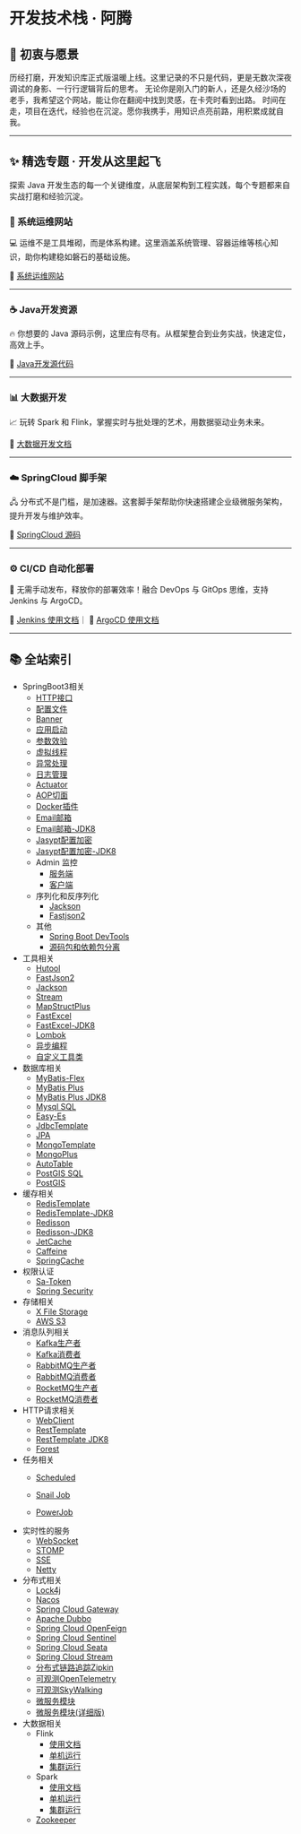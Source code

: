 # 开发技术栈 · 阿腾

## 🚀 初衷与愿景

历经打磨，开发知识库正式版温暖上线。这里记录的不只是代码，更是无数次深夜调试的身影、一行行逻辑背后的思考。
无论你是刚入门的新人，还是久经沙场的老手，我希望这个网站，能让你在翻阅中找到灵感，在卡壳时看到出路。
时间在走，项目在迭代，经验也在沉淀。愿你我携手，用知识点亮前路，用积累成就自我。

------

## ✨ 精选专题 · 开发从这里起飞

探索 Java 开发生态的每一个关键维度，从底层架构到工程实践，每个专题都来自实战打磨和经验沉淀。

### 🔧 系统运维网站

💻 运维不是工具堆砌，而是体系构建。这里涵盖系统管理、容器运维等核心知识，助你构建稳如磐石的基础设施。

 🔗 [系统运维网站](https://atengk.github.io/ops/)

------

### ☕ Java开发资源

🔥 你想要的 Java 源码示例，这里应有尽有。从框架整合到业务实战，快速定位，高效上手。

 🔗 [Java开发源代码](https://github.com/atengk/Ateng-Java)

------

### 📊 大数据开发

📈 玩转 Spark 和 Flink，掌握实时与批处理的艺术，用数据驱动业务未来。

 🔗 [大数据开发文档](/work/Ateng-Java/bigdata/)

------

### ☁️ SpringCloud 脚手架

🖧 分布式不是门槛，是加速器。这套脚手架帮助你快速搭建企业级微服务架构，提升开发与维护效率。

 🔗 [SpringCloud 源码](https://github.com/atengk/Ateng-Cloud)

------

### ⚙️ CI/CD 自动化部署

🚀 无需手动发布，释放你的部署效率！融合 DevOps 与 GitOps 思维，支持 Jenkins 与 ArgoCD。

 🔗 [Jenkins 使用文档](https://atengk.github.io/ops/#/work/service/jenkins/OPS)｜ 🔗 [ArgoCD 使用文档](https://atengk.github.io/ops/#/work/service/argo-cd/OPS)

---

## 📚 全站索引

- SpringBoot3相关
  - [HTTP接口](/work/Ateng-Java/springboot3/http-interface/)
  - [配置文件](/work/Ateng-Java/springboot3/config/)
  - [Banner](/work/Ateng-Java/springboot3/banner/)
  - [应用启动](/work/Ateng-Java/springboot3/startup/)
  - [参数效验](/work/Ateng-Java/springboot3/validator/)
  - [虚拟线程](/work/Ateng-Java/springboot3/virtual/)
  - [异常处理](/work/Ateng-Java/springboot3/exception/)
  - [日志管理](/work/Ateng-Java/springboot3/log/)
  - [Actuator](/work/Ateng-Java/springboot3/actuator/)
  - [AOP切面](/work/Ateng-Java/springboot3/aop/)
  - [Docker插件](/work/Ateng-Java/springboot3/docker/)
  - [Email邮箱](/work/Ateng-Java/springboot3/email/)
  - [Email邮箱-JDK8](/work/Ateng-Java/springboot3/email-jdk8/)
  - [Jasypt配置加密](/work/Ateng-Java/springboot3/jasypt/)
  - [Jasypt配置加密-JDK8](/work/Ateng-Java/springboot3/jasypt-jdk8/)
  - Admin 监控
    - [服务端](/work/Ateng-Java/springboot3/admin-server/)
    - [客户端](/work/Ateng-Java/springboot3/admin-client/)
  - 序列化和反序列化
    - [Jackson](/work/Ateng-Java/springboot3/serialize-jackson/)
    - [Fastjson2](/work/Ateng-Java/springboot3/serialize-fastjson2/)
  - 其他
    - [Spring Boot DevTools](/work/Ateng-Java/springboot3/doc/devtools.md)
    - [源码包和依赖包分离](/work/Ateng-Java/springboot3/doc/separate.md)
- 工具相关
  - [Hutool](/work/Ateng-Java/tools/hutool/)
  - [FastJson2](/work/Ateng-Java/tools/fastjson2/)
  - [Jackson](/work/Ateng-Java/tools/jackson/)
  - [Stream](/work/Ateng-Java/tools/stream/)
  - [MapStructPlus](/work/Ateng-Java/tools/mapstruct-plus/)
  - [FastExcel](/work/Ateng-Java/tools/fast-excel/)
  - [FastExcel-JDK8](/work/Ateng-Java/tools/fast-excel-jdk8/)
  - [Lombok](/work/Ateng-Java/tools/lombok/)
  - [异步编程](/work/Ateng-Java/tools/async/)
  - [自定义工具类](/work/Ateng-Java/tools/custom-utils/)
- 数据库相关
  - [MyBatis-Flex](/work/Ateng-Java/database/mybatis-flex/)
  - [MyBatis Plus](/work/Ateng-Java/database/mybatis-plus/)
  - [MyBatis Plus JDK8](/work/Ateng-Java/database/mybatis-plus-jdk8/)
  - [Mysql SQL](/work/Ateng-Java/database/mybatis-plus-jdk8/SQL.md)
  - [Easy-Es](/work/Ateng-Java/database/easy-es/)
  - [JdbcTemplate](/work/Ateng-Java/database/jdbc-template/)
  - [JPA](/work/Ateng-Java/database/spring-jpa/)
  - [MongoTemplate](/work/Ateng-Java/database/mongo-template/)
  - [MongoPlus](/work/Ateng-Java/database/mongo-plus/)
  - [AutoTable](/work/Ateng-Java/database/autotable/)
  - [PostGIS SQL](/work/Ateng-Java/database/mybatis-flex-postgis/SQL.md)
  - [PostGIS](/work/Ateng-Java/database/mybatis-flex-postgis/)
- 缓存相关
  - [RedisTemplate](/work/Ateng-Java/cache/redis-template/)
  - [RedisTemplate-JDK8](/work/Ateng-Java/cache/redis-template-jdk8/)
  - [Redisson](work/Ateng-Java/cache/redisson/)
  - [Redisson-JDK8](work/Ateng-Java/cache/redisson-jdk8/)
  - [JetCache](/work/Ateng-Java/cache/jetcache/)
  - [Caffeine](/work/Ateng-Java/cache/caffeine/)
  - [SpringCache](/work/Ateng-Java/cache/spring-cache/)
- 权限认证
  - [Sa-Token](/work/Ateng-Java/auth/sa-token/)
  - [Spring Security](/work/Ateng-Java/auth/spring-security/)
- 存储相关
  - [X File Storage](/work/Ateng-Java/storage/x-file-storage/)
  - [AWS S3](/work/Ateng-Java/storage/aws-s3/)
- 消息队列相关
  - [Kafka生产者](/work/Ateng-Java/mq/kafka-provider/)
  - [Kafka消费者](/work/Ateng-Java/mq/kafka-consumer/)
  - [RabbitMQ生产者](/work/Ateng-Java/mq/rabbitmq-provider/)
  - [RabbitMQ消费者](/work/Ateng-Java/mq/rabbitmq-consumer/)
  - [RocketMQ生产者](/work/Ateng-Java/mq/rocketmq-provider/)
  - [RocketMQ消费者](/work/Ateng-Java/mq/rocketmq-consumer/)
- HTTP请求相关
  - [WebClient](/work/Ateng-Java/http/web-client/)
  - [RestTemplate](/work/Ateng-Java/http/rest-template/)
  - [RestTemplate JDK8](/work/Ateng-Java/http/rest-template-jdk8/)
  - [Forest](/work/Ateng-Java/http/forest/)
- 任务相关
  -  [Scheduled](/work/Ateng-Java/task/scheduled/)

  -  [Snail Job](/work/Ateng-Java/task/snail-job/)

  -  [PowerJob](/work/Ateng-Java/task/power-job/)
- 实时性的服务
  - [WebSocket](/work/Ateng-Java/realtime/websocket/)
  - [STOMP](/work/Ateng-Java/realtime/stomp/)
  - [SSE](/work/Ateng-Java/realtime/sse/)
  - [Netty](/work/Ateng-Java/realtime/netty/)
- 分布式相关
  - [Lock4j](/work/Ateng-Java/distributed/lock4j/)
  - [Nacos](/work/Ateng-Java/distributed/spring-cloud-nacos/)
  - [Spring Cloud Gateway](/work/Ateng-Java/distributed/spring-cloud-gateway/)
  - [Apache Dubbo](/work/Ateng-Java/distributed/spring-cloud-dubbo-provider/)
  - [Spring Cloud OpenFeign](/work/Ateng-Java/distributed/spring-cloud-openfeign/)
  - [Spring Cloud Sentinel](/work/Ateng-Java/distributed/spring-cloud-sentinel/)
  - [Spring Cloud Seata](/work/Ateng-Java/distributed/spring-cloud-seata/)
  - [Spring Cloud Stream](/work/Ateng-Java/distributed/spring-cloud-stream/)
  - [分布式链路追踪Zipkin](/work/Ateng-Java/distributed/doc/brave-zipkin.md)
  - [可观测OpenTelemetry](/work/Ateng-Java/distributed/doc/observability.md)
  - [可观测SkyWalking](/work/Ateng-Java/distributed/doc/skywalking.md)
  - [微服务模块](/work/Ateng-Java/distributed/doc/spring-cloud-module.md)
  - [微服务模块(详细版)](/work/Ateng-Java/distributed/doc/spring-cloud-module-details.md)
- 大数据相关
  - Flink
    - [使用文档](/work/Ateng-Java/bigdata/flink-examples/)
    - [单机运行](/work/Ateng-Java/bigdata/flink-standalone/)
    - [集群运行](/work/Ateng-Java/bigdata/flink-cluster/)
  - Spark
    - [使用文档](/work/Ateng-Java/bigdata/spark-examples/)
    - [单机运行](/work/Ateng-Java/bigdata/spark-standalone/)
    - [集群运行](/work/Ateng-Java/bigdata/spark-cluster/)
  - [Zookeeper](/work/Ateng-Java/bigdata/zookeeper/)

